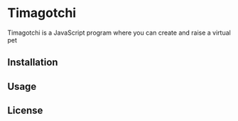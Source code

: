 # Timagotchi

Timagotchi is a JavaScript program where you can create and raise a virtual pet

## Installation




## Usage




## License